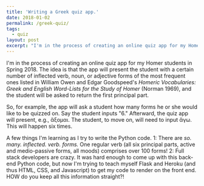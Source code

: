```yaml
---
title: 'Writing a Greek quiz app.'
date: 2018-01-02
permalink: /greek-quiz/
tags:
  - quiz
layout: post
excerpt: "I'm in the process of creating an online quiz app for my Homer students in Spring 2018. The idea is that the app will present the student with a certain number of inflected verb, noun, or adjective forms..."
---
```


I'm in the process of creating an online quiz app for my Homer students in Spring 2018. The idea is that the app will present the student with a certain number of inflected verb, noun, or adjective forms of the most frequent ones listed in William Owen and Edgar Goodspeed's *Homeric Vocabularies: Greek and English Word-Lists for the Study of Homer* (Norman 1969), and the student will be asked to return the first principal part.

So, for example, the app will ask a student how many forms he or she would like to be quizzed on. Say the student inputs "6." Afterward, the quiz app will present, e.g., ἄξομαι. The student, to move on, will need to input ἄγω. This will happen six times.

A few things I'm learning as I try to write the Python code. 1: There are *so. many. inflected. verb. forms.* One regular verb (all six principal parts, active and medio-passive forms, all moods) comprises over 100 forms! 2: Full stack developers are crazy. It was hard enough to come up with this back-end Python code, but now I'm trying to teach myself Flask and Heroku (and thus HTML, CSS, and Javascript) to get my code to render on the front end. HOW do you keep all this information straight?!
